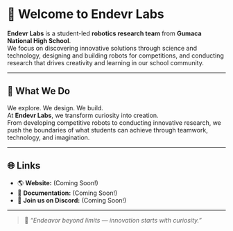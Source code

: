 # 👋 Welcome to Endevr Labs

**Endevr Labs** is a student-led **robotics research team** from **Gumaca National High School**.  
We focus on discovering innovative solutions through science and technology, designing and building robots for competitions, and conducting research that drives creativity and learning in our school community.

---

## 🔧 What We Do

We explore. We design. We build.  
At **Endevr Labs**, we transform curiosity into creation.  
From developing competitive robots to conducting innovative research, we push the boundaries of what students can achieve through teamwork, technology, and imagination.

---

## 🌐 Links
- 🌎 **Website:** (Coming Soon!)
- 🧾 **Documentation:** (Coming Soon!)
- 💬 **Join us on Discord:** (Coming Soon!)

---

> 🧠 *“Endeavor beyond limits — innovation starts with curiosity.”*
